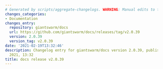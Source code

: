 ```yaml
---
# Generated by scripts/aggregate-changelogs. WARNING: Manual edits to this files will be overwritten.
changes_categories:
- Documentation
changes_entry:
  repository: giantswarm/docs
  url: https://github.com/giantswarm/docs/releases/tag/v2.0.39
  version: 2.0.39
  version_tag: v2.0.39
date: '2021-02-19T13:32:46'
description: Changelog entry for giantswarm/docs version 2.0.39, published on 19 February
  2021, 13:32
title: docs release v2.0.39
---
```



